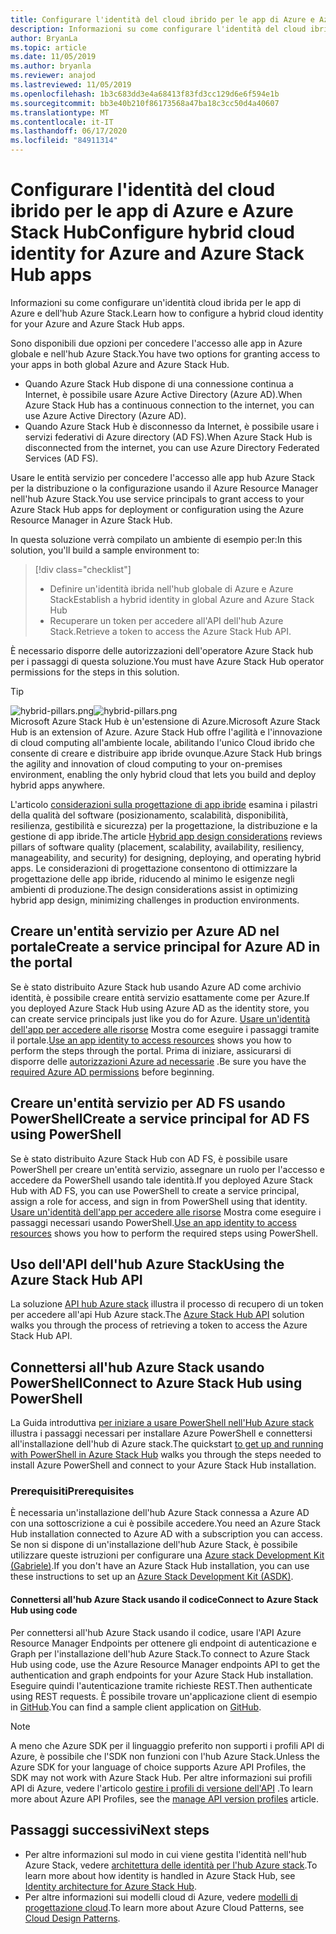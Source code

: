 ```yaml
---
title: Configurare l'identità del cloud ibrido per le app di Azure e Azure Stack Hub
description: Informazioni su come configurare l'identità del cloud ibrido per Azure e le app hub Azure Stack.
author: BryanLa
ms.topic: article
ms.date: 11/05/2019
ms.author: bryanla
ms.reviewer: anajod
ms.lastreviewed: 11/05/2019
ms.openlocfilehash: 1b3c683dd3e4a68413f83fd3cc129d6e6f594e1b
ms.sourcegitcommit: bb3e40b210f86173568a47ba18c3cc50d4a40607
ms.translationtype: MT
ms.contentlocale: it-IT
ms.lasthandoff: 06/17/2020
ms.locfileid: "84911314"
---
```

# <a name="configure-hybrid-cloud-identity-for-azure-and-azure-stack-hub-apps"></a><span data-ttu-id="2021f-103">Configurare l'identità del cloud ibrido per le app di Azure e Azure Stack Hub</span><span class="sxs-lookup"><span data-stu-id="2021f-103">Configure hybrid cloud identity for Azure and Azure Stack Hub apps</span></span>

<span data-ttu-id="2021f-104">Informazioni su come configurare un'identità cloud ibrida per le app di Azure e dell'hub Azure Stack.</span><span class="sxs-lookup"><span data-stu-id="2021f-104">Learn how to configure a hybrid cloud identity for your Azure and Azure Stack Hub apps.</span></span>

<span data-ttu-id="2021f-105">Sono disponibili due opzioni per concedere l'accesso alle app in Azure globale e nell'hub Azure Stack.</span><span class="sxs-lookup"><span data-stu-id="2021f-105">You have two options for granting access to your apps in both global Azure and Azure Stack Hub.</span></span>

 * <span data-ttu-id="2021f-106">Quando Azure Stack Hub dispone di una connessione continua a Internet, è possibile usare Azure Active Directory (Azure AD).</span><span class="sxs-lookup"><span data-stu-id="2021f-106">When Azure Stack Hub has a continuous connection to the internet, you can use Azure Active Directory (Azure AD).</span></span>
 * <span data-ttu-id="2021f-107">Quando Azure Stack Hub è disconnesso da Internet, è possibile usare i servizi federativi di Azure directory (AD FS).</span><span class="sxs-lookup"><span data-stu-id="2021f-107">When Azure Stack Hub is disconnected from the internet, you can use Azure Directory Federated Services (AD FS).</span></span>

<span data-ttu-id="2021f-108">Usare le entità servizio per concedere l'accesso alle app hub Azure Stack per la distribuzione o la configurazione usando il Azure Resource Manager nell'hub Azure Stack.</span><span class="sxs-lookup"><span data-stu-id="2021f-108">You use service principals to grant access to your Azure Stack Hub apps for deployment or configuration using the Azure Resource Manager in Azure Stack Hub.</span></span>

<span data-ttu-id="2021f-109">In questa soluzione verrà compilato un ambiente di esempio per:</span><span class="sxs-lookup"><span data-stu-id="2021f-109">In this solution, you'll build a sample environment to:</span></span>

> [!div class="checklist"]
> - <span data-ttu-id="2021f-110">Definire un'identità ibrida nell'hub globale di Azure e Azure Stack</span><span class="sxs-lookup"><span data-stu-id="2021f-110">Establish a hybrid identity in global Azure and Azure Stack Hub</span></span>
> - <span data-ttu-id="2021f-111">Recuperare un token per accedere all'API dell'hub Azure Stack.</span><span class="sxs-lookup"><span data-stu-id="2021f-111">Retrieve a token to access the Azure Stack Hub API.</span></span>

<span data-ttu-id="2021f-112">È necessario disporre delle autorizzazioni dell'operatore Azure Stack hub per i passaggi di questa soluzione.</span><span class="sxs-lookup"><span data-stu-id="2021f-112">You must have Azure Stack Hub operator permissions for the steps in this solution.</span></span>

> [!Tip]  
> <span data-ttu-id="2021f-113">![hybrid-pillars.png](./media/solution-deployment-guide-cross-cloud-scaling/hybrid-pillars.png)</span><span class="sxs-lookup"><span data-stu-id="2021f-113">![hybrid-pillars.png](./media/solution-deployment-guide-cross-cloud-scaling/hybrid-pillars.png)</span></span>  
> <span data-ttu-id="2021f-114">Microsoft Azure Stack Hub è un'estensione di Azure.</span><span class="sxs-lookup"><span data-stu-id="2021f-114">Microsoft Azure Stack Hub is an extension of Azure.</span></span> <span data-ttu-id="2021f-115">Azure Stack Hub offre l'agilità e l'innovazione di cloud computing all'ambiente locale, abilitando l'unico Cloud ibrido che consente di creare e distribuire app ibride ovunque.</span><span class="sxs-lookup"><span data-stu-id="2021f-115">Azure Stack Hub brings the agility and innovation of cloud computing to your on-premises environment, enabling the only hybrid cloud that lets you build and deploy hybrid apps anywhere.</span></span>  
> 
> <span data-ttu-id="2021f-116">L'articolo [considerazioni sulla progettazione di app ibride](overview-app-design-considerations.md) esamina i pilastri della qualità del software (posizionamento, scalabilità, disponibilità, resilienza, gestibilità e sicurezza) per la progettazione, la distribuzione e la gestione di app ibride.</span><span class="sxs-lookup"><span data-stu-id="2021f-116">The article [Hybrid app design considerations](overview-app-design-considerations.md) reviews pillars of software quality (placement, scalability, availability, resiliency, manageability, and security) for designing, deploying, and operating hybrid apps.</span></span> <span data-ttu-id="2021f-117">Le considerazioni di progettazione consentono di ottimizzare la progettazione delle app ibride, riducendo al minimo le esigenze negli ambienti di produzione.</span><span class="sxs-lookup"><span data-stu-id="2021f-117">The design considerations assist in optimizing hybrid app design, minimizing challenges in production environments.</span></span>

## <a name="create-a-service-principal-for-azure-ad-in-the-portal"></a><span data-ttu-id="2021f-118">Creare un'entità servizio per Azure AD nel portale</span><span class="sxs-lookup"><span data-stu-id="2021f-118">Create a service principal for Azure AD in the portal</span></span>

<span data-ttu-id="2021f-119">Se è stato distribuito Azure Stack hub usando Azure AD come archivio identità, è possibile creare entità servizio esattamente come per Azure.</span><span class="sxs-lookup"><span data-stu-id="2021f-119">If you deployed Azure Stack Hub using Azure AD as the identity store, you can create service principals just like you do for Azure.</span></span> <span data-ttu-id="2021f-120">[Usare un'identità dell'app per accedere alle risorse](/azure-stack/operator/azure-stack-create-service-principals.md#manage-an-azure-ad-app-identity) Mostra come eseguire i passaggi tramite il portale.</span><span class="sxs-lookup"><span data-stu-id="2021f-120">[Use an app identity to access resources](/azure-stack/operator/azure-stack-create-service-principals.md#manage-an-azure-ad-app-identity) shows you how to perform the steps through the portal.</span></span> <span data-ttu-id="2021f-121">Prima di iniziare, assicurarsi di disporre delle [autorizzazioni Azure ad necessarie](/azure/azure-resource-manager/resource-group-create-service-principal-portal#required-permissions) .</span><span class="sxs-lookup"><span data-stu-id="2021f-121">Be sure you have the [required Azure AD permissions](/azure/azure-resource-manager/resource-group-create-service-principal-portal#required-permissions) before beginning.</span></span>

## <a name="create-a-service-principal-for-ad-fs-using-powershell"></a><span data-ttu-id="2021f-122">Creare un'entità servizio per AD FS usando PowerShell</span><span class="sxs-lookup"><span data-stu-id="2021f-122">Create a service principal for AD FS using PowerShell</span></span>

<span data-ttu-id="2021f-123">Se è stato distribuito Azure Stack Hub con AD FS, è possibile usare PowerShell per creare un'entità servizio, assegnare un ruolo per l'accesso e accedere da PowerShell usando tale identità.</span><span class="sxs-lookup"><span data-stu-id="2021f-123">If you deployed Azure Stack Hub with AD FS, you can use PowerShell to create a service principal, assign a role for access, and sign in from PowerShell using that identity.</span></span> <span data-ttu-id="2021f-124">[Usare un'identità dell'app per accedere alle risorse](/azure-stack/operator/azure-stack-create-service-principals.md#manage-an-ad-fs-app-identity) Mostra come eseguire i passaggi necessari usando PowerShell.</span><span class="sxs-lookup"><span data-stu-id="2021f-124">[Use an app identity to access resources](/azure-stack/operator/azure-stack-create-service-principals.md#manage-an-ad-fs-app-identity) shows you how to perform the required steps using PowerShell.</span></span>

## <a name="using-the-azure-stack-hub-api"></a><span data-ttu-id="2021f-125">Uso dell'API dell'hub Azure Stack</span><span class="sxs-lookup"><span data-stu-id="2021f-125">Using the Azure Stack Hub API</span></span>

<span data-ttu-id="2021f-126">La soluzione [API hub Azure stack](/azure-stack/user/azure-stack-rest-api-use.md) illustra il processo di recupero di un token per accedere all'api Hub Azure stack.</span><span class="sxs-lookup"><span data-stu-id="2021f-126">The [Azure Stack Hub API](/azure-stack/user/azure-stack-rest-api-use.md)  solution walks you through the process of retrieving a token to access the Azure Stack Hub API.</span></span>

## <a name="connect-to-azure-stack-hub-using-powershell"></a><span data-ttu-id="2021f-127">Connettersi all'hub Azure Stack usando PowerShell</span><span class="sxs-lookup"><span data-stu-id="2021f-127">Connect to Azure Stack Hub using PowerShell</span></span>

<span data-ttu-id="2021f-128">La Guida introduttiva [per iniziare a usare PowerShell nell'Hub Azure stack](/azure-stack/operator/azure-stack-powershell-install.md) illustra i passaggi necessari per installare Azure PowerShell e connettersi all'installazione dell'hub di Azure stack.</span><span class="sxs-lookup"><span data-stu-id="2021f-128">The quickstart [to get up and running with PowerShell in Azure Stack Hub](/azure-stack/operator/azure-stack-powershell-install.md) walks you through the steps needed to install Azure PowerShell and connect to your Azure Stack Hub installation.</span></span>

### <a name="prerequisites"></a><span data-ttu-id="2021f-129">Prerequisiti</span><span class="sxs-lookup"><span data-stu-id="2021f-129">Prerequisites</span></span>

<span data-ttu-id="2021f-130">È necessaria un'installazione dell'hub Azure Stack connessa a Azure AD con una sottoscrizione a cui è possibile accedere.</span><span class="sxs-lookup"><span data-stu-id="2021f-130">You need an Azure Stack Hub installation connected to Azure AD with a subscription you can access.</span></span> <span data-ttu-id="2021f-131">Se non si dispone di un'installazione dell'hub Azure Stack, è possibile utilizzare queste istruzioni per configurare una [Azure stack Development Kit (Gabriele)](/azure-stack/asdk/asdk-install.md).</span><span class="sxs-lookup"><span data-stu-id="2021f-131">If you don't have an Azure Stack Hub installation, you can use these instructions to set up an [Azure Stack Development Kit (ASDK)](/azure-stack/asdk/asdk-install.md).</span></span>

#### <a name="connect-to-azure-stack-hub-using-code"></a><span data-ttu-id="2021f-132">Connettersi all'hub Azure Stack usando il codice</span><span class="sxs-lookup"><span data-stu-id="2021f-132">Connect to Azure Stack Hub using code</span></span>

<span data-ttu-id="2021f-133">Per connettersi all'hub Azure Stack usando il codice, usare l'API Azure Resource Manager Endpoints per ottenere gli endpoint di autenticazione e Graph per l'installazione dell'hub Azure Stack.</span><span class="sxs-lookup"><span data-stu-id="2021f-133">To connect to Azure Stack Hub using code, use the Azure Resource Manager endpoints API to get the authentication and graph endpoints for your Azure Stack Hub installation.</span></span> <span data-ttu-id="2021f-134">Eseguire quindi l'autenticazione tramite richieste REST.</span><span class="sxs-lookup"><span data-stu-id="2021f-134">Then authenticate using REST requests.</span></span> <span data-ttu-id="2021f-135">È possibile trovare un'applicazione client di esempio in [GitHub](https://github.com/shriramnat/HybridARMApplication).</span><span class="sxs-lookup"><span data-stu-id="2021f-135">You can find a sample client application on [GitHub](https://github.com/shriramnat/HybridARMApplication).</span></span>

>[!Note]
><span data-ttu-id="2021f-136">A meno che Azure SDK per il linguaggio preferito non supporti i profili API di Azure, è possibile che l'SDK non funzioni con l'hub Azure Stack.</span><span class="sxs-lookup"><span data-stu-id="2021f-136">Unless the Azure SDK for your language of choice supports Azure API Profiles, the SDK may not work with Azure Stack Hub.</span></span> <span data-ttu-id="2021f-137">Per altre informazioni sui profili API di Azure, vedere l'articolo [gestire i profili di versione dell'API](/azure-stack/user/azure-stack-version-profiles.md) .</span><span class="sxs-lookup"><span data-stu-id="2021f-137">To learn more about Azure API Profiles, see the [manage API version profiles](/azure-stack/user/azure-stack-version-profiles.md) article.</span></span>

## <a name="next-steps"></a><span data-ttu-id="2021f-138">Passaggi successivi</span><span class="sxs-lookup"><span data-stu-id="2021f-138">Next steps</span></span>

- <span data-ttu-id="2021f-139">Per altre informazioni sul modo in cui viene gestita l'identità nell'hub Azure Stack, vedere [architettura delle identità per l'hub Azure stack](/azure-stack/operator/azure-stack-identity-architecture.md).</span><span class="sxs-lookup"><span data-stu-id="2021f-139">To learn more about how identity is handled in Azure Stack Hub, see [Identity architecture for Azure Stack Hub](/azure-stack/operator/azure-stack-identity-architecture.md).</span></span>
- <span data-ttu-id="2021f-140">Per altre informazioni sui modelli cloud di Azure, vedere [modelli di progettazione cloud](https://docs.microsoft.com/azure/architecture/patterns).</span><span class="sxs-lookup"><span data-stu-id="2021f-140">To learn more about Azure Cloud Patterns, see [Cloud Design Patterns](https://docs.microsoft.com/azure/architecture/patterns).</span></span>
